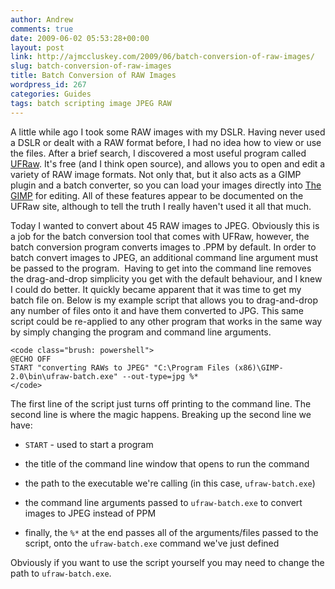 ```yaml
---
author: Andrew
comments: true
date: 2009-06-02 05:53:28+00:00
layout: post
link: http://ajmccluskey.com/2009/06/batch-conversion-of-raw-images/
slug: batch-conversion-of-raw-images
title: Batch Conversion of RAW Images
wordpress_id: 267
categories: Guides
tags: batch scripting image JPEG RAW
---
```


A little while ago I took some RAW images with my DSLR.  Having never used a DSLR or dealt with a RAW format before, I had no idea how to view or use the files.  After a brief search, I discovered a most useful program called [UFRaw](http://ufraw.sourceforge.net/index.html).  It's free (and I think open source), and allows you to open and edit a variety of RAW image formats.  Not only that, but it also acts as a GIMP plugin and a batch converter, so you can load your images directly into [The GIMP](http://www.gimp.org/) for editing.  All of these features appear to be documented on the UFRaw site, although to tell the truth I really haven't used it all that much.

Today I wanted to convert about 45 RAW images to JPEG.  Obviously this is a job for the batch conversion tool that comes with UFRaw, however, the batch conversion program converts images to .PPM by default.  In order to batch convert images to JPEG, an additional command line argument must be passed to the program.  Having to get into the command line removes the drag-and-drop simplicity you get with the default behaviour, and I knew I could do better. It quickly became apparent that it was time to get my batch file on.  Below is my example script that allows you to drag-and-drop any number of files onto it and have them converted to JPG.  This same script could be re-applied to any other program that works in the same way by simply changing the program and command line arguments.


    
    <code class="brush: powershell">
    @ECHO OFF
    START "converting RAWs to JPEG" "C:\Program Files (x86)\GIMP-2.0\bin\ufraw-batch.exe" --out-type=jpg %*
    </code>



The first line of the script just turns off printing to the command line.  The second line is where the magic happens.  Breaking up the second line we have:



	
  * `START` - used to start a program

	
  * the title of the command line window that opens to run the command

	
  * the path to the executable we're calling (in this case, `ufraw-batch.exe`)

	
  * the command line arguments passed to `ufraw-batch.exe` to convert images to JPEG instead of PPM

	
  * finally, the `%*` at the end passes all of the arguments/files passed to the script, onto the `ufraw-batch.exe` command we've just defined


Obviously if you want to use the script yourself you may need to change the path to `ufraw-batch.exe`.
